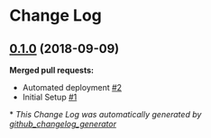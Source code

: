 # Change Log

## [0.1.0](https://github.com/jjochen/Model01Commander/tree/0.1.0) (2018-09-09)
**Merged pull requests:**

- Automated deployment [\#2](https://github.com/jjochen/Model01Commander/pull/2)
-  Initial Setup [\#1](https://github.com/jjochen/Model01Commander/pull/1)



\* *This Change Log was automatically generated by [github_changelog_generator](https://github.com/skywinder/Github-Changelog-Generator)*